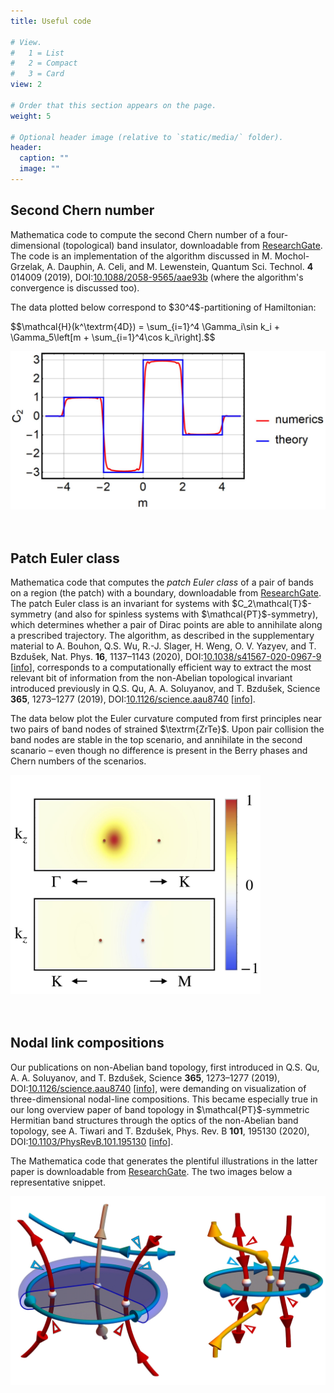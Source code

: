 ```yaml
---
title: Useful code

# View.
#   1 = List
#   2 = Compact
#   3 = Card
view: 2

# Order that this section appears on the page.
weight: 5

# Optional header image (relative to `static/media/` folder).
header:
  caption: ""
  image: ""
---
```

<section>
  <h2>Second Chern number</h2>
  <p>Mathematica code to compute the second Chern number of a four-dimensional (topological) band insulator, downloadable from <a   href="http://dx.doi.org/10.13140/RG.2.2.35088.12801" target=”_blank”>ResearchGate</a>. The code is an implementation of the algorithm discussed in M. Mochol-Grzelak, A. Dauphin, A. Celi, and M. Lewenstein, Quantum Sci. Technol. <b>4</b> 014009 (2019), DOI:<a href="https://doi.org/10.1088/2058-9565/aae93b" target=”_blank”>10.1088/2058-9565/aae93b</a> (where the algorithm's convergence is discussed too). </p>
  <p>The data plotted below correspond to $30^4$-partitioning of Hamiltonian: </p>
  <p>$$\mathcal{H}(k^\textrm{4D}) = \sum_{i=1}^4 \Gamma_i\sin k_i + \Gamma_5\left[m + \sum_{i=1}^4\cos k_i\right].$$</p>
  <img src="C2-compare.JPG" width="600" max-width: 100%>
</section>
<br>
<br>

<section>
  <h2>Patch Euler class </h2>
  <p>Mathematica code that computes the <i>patch Euler class</i> of a pair of bands on a region (the patch) with a boundary, downloadable from <a href="http://dx.doi.org/10.13140/RG.2.2.29803.69928" target=”_blank”>ResearchGate</a>. The patch Euler class is an invariant for systems with $C_2\mathcal{T}$-symmetry (and also for spinless systems with $\mathcal{PT}$-symmetry), which determines whether a pair of Dirac points are able to annihilate along a prescribed trajectory. The algorithm, as described in the supplementary material to A. Bouhon, Q.S. Wu, R.-J. Slager, H. Weng, O. V. Yazyev, and T. Bzdušek, Nat. Phys. <b>16</b>, 1137–1143 (2020), DOI:<a href="https://doi.org/10.1038/s41567-020-0967-9" target=”_blank”>10.1038/s41567-020-0967-9</a> [<a href="https://www.tomasbzdusek.com/publication/non-abelian-reciprocal-braiding-of-weyl-nodes-and-its-manifestations-in-zrte/">info</a>], corresponds to a computationally efficient way to extract the most relevant bit of information from the non-Abelian topological invariant introduced previously in Q.S. Qu, A. A. Soluyanov, and T. Bzdušek, Science <b>365</b>, 1273–1277 (2019), DOI:<a href="https://doi.org/10.1126/science.aau8740" target=”_blank”>10.1126/science.aau8740</a> [<a href="https://www.tomasbzdusek.com/publication/non-abelian-band-topology-in-noninteracting-metals/">info</a>].
  </p>
  <p>The data below plot the Euler curvature computed from first principles near two pairs of band nodes of strained $\textrm{ZrTe}$. Upon pair collision the band nodes are stable in the top scenario, and annihilate in the second scanario – even though no difference is present in the Berry phases and Chern numbers of the scenarios.
  </p>
  <img src="patch-Euler.JPG" width="400" max-width: 100%>
</section>
<br>
<br>

<section>
  <h2>Nodal link compositions</h2>
  <p> Our publications on non-Abelian band topology, first introduced in Q.S. Qu, A. A. Soluyanov, and T. Bzdušek, Science <b>365</b>, 1273–1277 (2019), DOI:<a href="https://doi.org/10.1126/science.aau8740" target=”_blank”>10.1126/science.aau8740</a> [<a href="https://www.tomasbzdusek.com/publication/non-abelian-band-topology-in-noninteracting-metals/">info</a>], were demanding on visualization of three-dimensional nodal-line compositions. This became especially true in our long overview paper of band topology in $\mathcal{PT}$-symmetric Hermitian band structures through the optics of the non-Abelian band topology, see A. Tiwari and T. Bzdušek, Phys. Rev. B <b>101</b>, 195130 (2020), DOI:<a href="https://doi.org/10.1103/PhysRevB.101.195130" target=”_blank”>10.1103/PhysRevB.101.195130</a> [<a href="https://www.tomasbzdusek.com/publication/non-abelian-topology-of-nodal-line-rings-in-pt-symmetric-systems/">info</a>]. 
  </p>
  <p> The Mathematica code that generates the plentiful illustrations in the latter paper is downloadable from <a href="http://dx.doi.org/10.13140/RG.2.2.13943.75680" target=”_blank”>ResearchGate</a>. The two images below a representative snippet.
  </p>
  <img src="NL-compositions.jpg" width="600" max-width: 100%>
</section>

